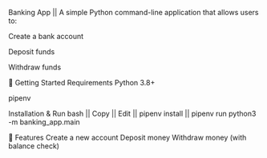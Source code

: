  Banking App ||
A simple Python command-line application that allows users to:

Create a bank account

Deposit funds

Withdraw funds

🚀 Getting Started
Requirements
Python 3.8+

pipenv

Installation & Run
bash ||
Copy ||
Edit ||
pipenv install ||
pipenv run python3 -m banking_app.main

📁 Features
Create a new account
Deposit money
Withdraw money (with balance check)
